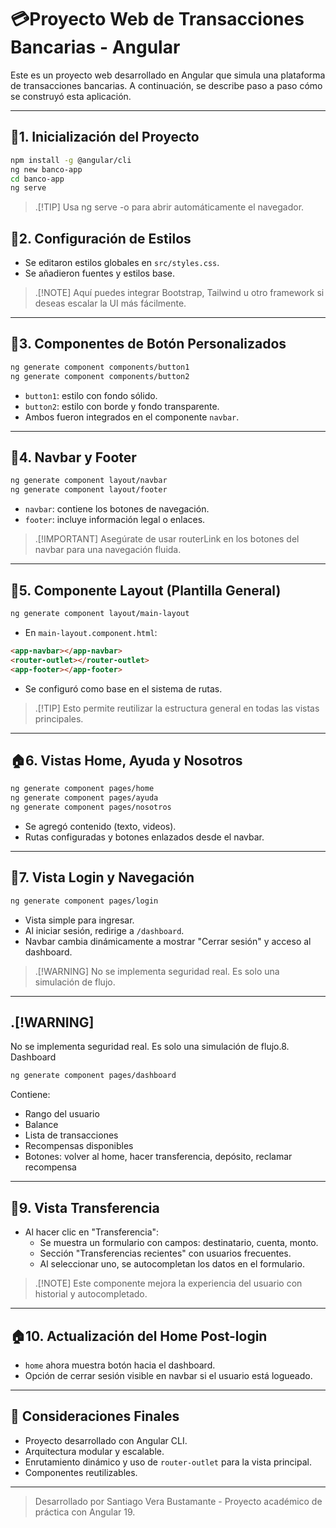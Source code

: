 # 💳Proyecto Web de Transacciones Bancarias - Angular

Este es un proyecto web desarrollado en Angular que simula una plataforma de transacciones bancarias. A continuación, se describe paso a paso cómo se construyó esta aplicación.

---

## 🚀1. Inicialización del Proyecto

```bash
npm install -g @angular/cli
ng new banco-app
cd banco-app
ng serve
```
>.[!TIP]
>Usa ng serve -o para abrir automáticamente el navegador.

## 🎨2. Configuración de Estilos

- Se editaron estilos globales en `src/styles.css`.
- Se añadieron fuentes y estilos base.

>.[!NOTE]
>Aquí puedes integrar Bootstrap, Tailwind u otro framework si deseas escalar la UI más fácilmente.
---

## 🧱3. Componentes de Botón Personalizados

```bash
ng generate component components/button1
ng generate component components/button2
```

- `button1`: estilo con fondo sólido.
- `button2`: estilo con borde y fondo transparente.
- Ambos fueron integrados en el componente `navbar`.

---

##  🧭4. Navbar y Footer

```bash
ng generate component layout/navbar
ng generate component layout/footer
```

- `navbar`: contiene los botones de navegación.
- `footer`: incluye información legal o enlaces.

>.[!IMPORTANT]
>Asegúrate de usar routerLink en los botones del navbar para una navegación fluida.
---

## 🧩5. Componente Layout (Plantilla General)

```bash
ng generate component layout/main-layout
```

- En `main-layout.component.html`:

```html
<app-navbar></app-navbar>
<router-outlet></router-outlet>
<app-footer></app-footer>
```

- Se configuró como base en el sistema de rutas.

>.[!TIP]
>Esto permite reutilizar la estructura general en todas las vistas principales.
---

## 🏠6. Vistas Home, Ayuda y Nosotros

```bash
ng generate component pages/home
ng generate component pages/ayuda
ng generate component pages/nosotros
```

- Se agregó contenido (texto, videos).
- Rutas configuradas y botones enlazados desde el navbar.

---

## 🔐7. Vista Login y Navegación

```bash
ng generate component pages/login
```

- Vista simple para ingresar.
- Al iniciar sesión, redirige a `/dashboard`.
- Navbar cambia dinámicamente a mostrar "Cerrar sesión" y acceso al dashboard.

>.[!WARNING]
>No se implementa seguridad real. Es solo una simulación de flujo.
---

## .[!WARNING]

No se implementa seguridad real. Es solo una simulación de flujo.8. Dashboard

```bash
ng generate component pages/dashboard
```

Contiene:
- Rango del usuario
- Balance
- Lista de transacciones
- Recompensas disponibles
- Botones: volver al home, hacer transferencia, depósito, reclamar recompensa

---

## 💸9. Vista Transferencia

- Al hacer clic en "Transferencia":
  - Se muestra un formulario con campos: destinatario, cuenta, monto.
  - Sección "Transferencias recientes" con usuarios frecuentes.
  - Al seleccionar uno, se autocompletan los datos en el formulario.

>.[!NOTE]
>Este componente mejora la experiencia del usuario con historial y autocompletado.
---

## 🏠10. Actualización del Home Post-login

- `home` ahora muestra botón hacia el dashboard.
- Opción de cerrar sesión visible en navbar si el usuario está logueado.

---

## 📌 Consideraciones Finales

- Proyecto desarrollado con Angular CLI.
- Arquitectura modular y escalable.
- Enrutamiento dinámico y uso de `router-outlet` para la vista principal.
- Componentes reutilizables.

---

> Desarrollado por Santiago Vera Bustamante - Proyecto académico de práctica con Angular 19.
